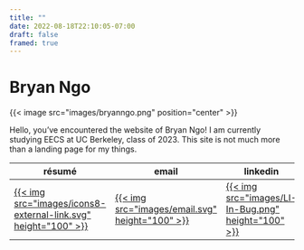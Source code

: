 ```yaml
---
title: ""
date: 2022-08-18T22:10:05-07:00
draft: false
framed: true
---
```


# Bryan Ngo

{{< image src="images/bryanngo.png" position="center" >}}

Hello, you’ve encountered the website of Bryan Ngo! I am currently studying EECS at UC Berkeley, class of 2023. This site is not much more than a landing page for my things.

| résumé                                                       | email                                                    | linkedin                                                        | github                                                      |
|--------------------------------------------------------------|----------------------------------------------------------|-----------------------------------------------------------------|-------------------------------------------------------------|
| [{{< img src="images/icons8-external-link.svg" height="100" >}}][resume] | [{{< img src="images/email.svg" height="100" >}}][email] | [{{< img src="images/LI-In-Bug.png" height="100" >}}][linkedin] | [{{< img src="images/gh-dark.svg" height="100" >}}][github] |

[resume]: https://drive.google.com/file/d/1g8jFVv6k7EdBwlvU-D20Tvd2VstazokB/view?usp=sharing
[email]: mailto:bryanngo@berkeley.edu
[linkedin]: https://www.linkedin.com/in/bryan-ngo-b47819194/
[github]: https://github.com/bdngo/
